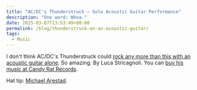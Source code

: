 ```yaml
---
title: "AC/DC's Thunderstruck – Solo Acoustic Guitar Performance"
description: "One word: Whoa."
date: 2015-03-07T13:53:49+00:00
permalink: /blog/thunderstruck-on-an-acoustic-guitar/
tags:
  - Music
---
```


I don't think AC/DC's Thunderstruck could [rock any more than this with an acoustic guitar alone](https://www.youtube.com/watch?v=LMPWfHqVj40). So amazing. By Luca Stricagnoli. You can [buy his music at Candy Rat Records](http://www.candyrat.com/artists/LucaStricagnoli/LucaStricagnoli/).

Hat tip: [Michael Arestad](http://blog.michaelarestad.com/2015/03/04/luca-stricagnoli-thunderstruck-acdc/).
